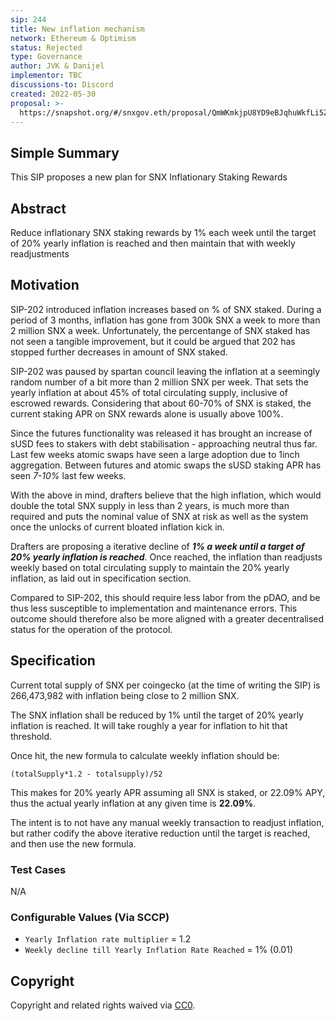 ```yaml
---
sip: 244
title: New inflation mechanism
network: Ethereum & Optimism
status: Rejected
type: Governance
author: JVK & Danijel
implementor: TBC
discussions-to: Discord
created: 2022-05-30
proposal: >-
  https://snapshot.org/#/snxgov.eth/proposal/QmWKmkjpU8YD9eBJqhuWkfLi5ZvqzERm58FrqKNGpEzR8R
---
```


## Simple Summary

This SIP proposes a new plan for SNX Inflationary Staking Rewards

## Abstract

Reduce inflationary SNX staking rewards by 1% each week until the target of 20% yearly inflation is reached and then maintain that with weekly readjustments  

## Motivation

SIP-202 introduced inflation increases based on % of SNX staked. During a period of 3 months, inflation has gone from 300k SNX a week to more than 2 million SNX a week. Unfortunately, the percentange of SNX staked has not seen a tangible improvement, but it could be argued that 202 has stopped further decreases in amount of SNX staked.   

SIP-202 was paused by spartan council leaving the inflation at a seemingly random number of a bit more than 2 million SNX per week. That sets the yearly inflation at about 45% of total circulating supply, inclusive of escrowed rewards. Considering that about 60-70% of SNX is staked, the current staking APR on SNX rewards alone is usually above 100%.      

Since the futures functionality was released it has brought an increase of sUSD fees to stakers with debt stabilisation - approaching neutral thus far.   
Last few weeks atomic swaps have seen a large adoption due to 1inch aggregation. Between futures and atomic swaps the sUSD staking APR has seen *7-10%* last few weeks.     

With the above in mind, drafters believe that the high inflation, which would double the total SNX supply in less than 2 years, is much more than required and puts the nominal value of SNX at risk as well as the system once the unlocks of current bloated inflation kick in.  
      
Drafters are proposing a iterative decline of ***1% a week until a target of 20% yearly inflation is reached***. Once reached, the inflation than readjusts weekly based on total circulating supply to maintain the 20% yearly inflation, as laid out in specification section.    

Compared to SIP-202, this should require less labor from the pDAO, and be thus less susceptible to implementation and maintenance errors.  This outcome should therefore also be more aligned with a greater decentralised status for the operation of the protocol.  

## Specification

Current total supply of SNX per coingecko (at the time of writing the SIP) is 266,473,982 with inflation being close to 2 million SNX.  

The SNX inflation shall be reduced by 1% until the target of 20% yearly inflation is reached. It will take roughly a year for inflation to hit that threshold.    
 
Once hit, the new formula to calculate weekly inflation should be:  

`(totalSupply*1.2 - totalsupply)/52`  

This makes for 20% yearly APR assuming all SNX is staked, or 22.09% APY, thus the actual yearly inflation at any given time is **22.09%**.  
 
The intent is to not have any manual weekly transaction to readjust inflation, but rather codify the above iterative reduction until the target is reached, and then use the new formula.  

### Test Cases

N/A

### Configurable Values (Via SCCP)

- `Yearly Inflation rate multiplier` = 1.2   
- `Weekly decline till Yearly Inflation Rate Reached` = 1% (0.01)


## Copyright

Copyright and related rights waived via [CC0](https://creativecommons.org/publicdomain/zero/1.0/).
